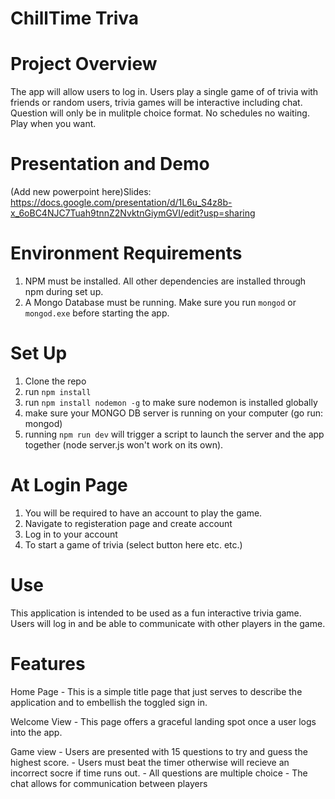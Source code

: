 # ChillTime Triva

# Project Overview
The app will allow users to log in. Users play a single game of of trivia with friends or random users, trivia games will be interactive including chat. Question will only be in mulitple choice format. No schedules no waiting. Play when you want.

# Presentation and Demo
(Add new powerpoint here)Slides: https://docs.google.com/presentation/d/1L6u_S4z8b-x_6oBC4NJC7Tuah9tnnZ2NvktnGiymGVI/edit?usp=sharing

# Environment Requirements
1) NPM must be installed. All other dependencies are installed through npm during set up.
2) A Mongo Database must be running. Make sure you run `mongod` or `mongod.exe` before starting the app.

# Set Up
1) Clone the repo 
2) run `npm install` 
3) run `npm install nodemon -g` to make sure nodemon is installed globally 
3) make sure your MONGO DB server is running on your computer (go run: mongod)
4) running `npm run dev` will trigger a script to launch the server and the app together (node server.js won't work on its own).

# At Login Page
1) You will be required to have an account to play the game.
2) Navigate to registeration page and create account
3) Log in to your account
4) To start a game of trivia (select button here etc. etc.)


# Use
This application is intended to be used as a fun interactive trivia game. Users will log in and be able to communicate with other players in the game.

# Features 
Home Page
    - This is a simple title page that just serves to describe the application and to embellish the toggled sign in.
    
Welcome View 
    - This page offers a graceful landing spot once a user logs into the app. 
    
Game view
    - Users are presented with 15 questions to try and guess the highest score.
    - Users must beat the timer otherwise will recieve an incorrect socre if time runs out.
    - All questions are multiple choice
    - The chat allows for communication between players
   

